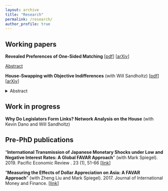 ```yaml
---
layout: archive
title: "Research"
permalink: /research/
author_profile: true
---
```


## Working papers

**Revealed Preferences of One-Sided Matching** [[pdf](files/Tai_RevPrefOneSidedMatching.pdf)] [[arXiv](https://arxiv.org/abs/2210.14388)]

 <a href="#/" onclick="visib('DFEL')">Abstract</a> 
<div id="DFEL" style="display: none; text-align: justify; line-height: 1.2" ><small>
	Consider the object allocation (one-sided matching) model of Shapley and Scarf (1974). When final allocations are observed but agents’ preferences are unknown, when might the allocation be in the core? This is a one-sided analogue of the model in Echenique, Lee, Shum, and Yenmez (2013). I build a model in which the strict core is testable – an allocation is “rationalizable” if there is a preference profile putting it in the core. In this manner, I develop a theory of the revealed preferences of one-sided matching. I study rationalizability in both non-transferrable and transferrable utility settings. In the non-transferrable utility setting, an allocation is rationalizable if and only if: whenever agents with the same preferences are in the same potential trading cycle, they receive the same allocation. In the transferrable utility setting, an allocation is rationalizable if and only if: there exists a price vector supporting the allocation as a competitive equilibrium; or equivalently, it satisfies a cyclic monotonicity condition. The proofs leverage simple graph theory and combinatorial optimization and tie together classic theories of consumer demand revealed preferences and competitive equilibrium.
</small><br><br/></div>

**House-Swapping with Objective Indifferences** (with Will Sandholtz) [[pdf](files/Tai_HouseSwapwObjIndiff.pdf)] [[arXiv](https://arxiv.org/abs/2306.09529)]
<details>  
	<summary>Abstract</summary> 
	We study the classic house-swapping problem of Shapley and Scarf (1974) in a setting where agents may have "objective" indifferences, i.e., indifferences that are shared by all agents. In other words, if any one agent is indifferent between two houses, then all agents are indifferent between those two houses. The most direct interpretation is the presence of multiple copies of the same object. Our setting is a special case of the house-swapping problem with general indifferences. We derive a simple, easily interpretable algorithm that produces the unique strict core allocation of the house-swapping market, if it exists. Our algorithm runs in square-polynomial time, a substantial improvement over the cubed time methods for the more general problem. 
</details>

	
## Work in progress

**Why Do Legislators Form Links? Network Analysis on the House** (with Kevin Dano and Will Sandholtz)


## Pre-PhD publications
“**International Transmission of Japanese Monetary Shocks under Low and Negative Interest Rates: A Global FAVAR Approach**” (with Mark Spiegel). 2019. Pacific Economic Review . 23 (1), 51-66 [[link](https://onlinelibrary.wiley.com/doi/10.1111/1468-0106.12252)]

“**Measuring the Effects of Dollar Appreciation on Asia: A FAVAR Approach**” (with Zheng Liu and Mark Spiegel). 2017. Journal of International Money and Finance. [[link](https://www.sciencedirect.com/science/article/abs/pii/S0261560617300451?via%3Dihub)]



